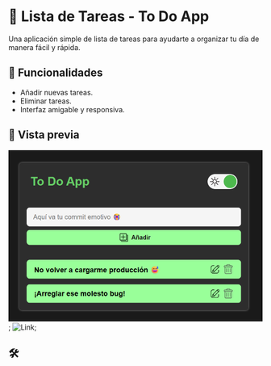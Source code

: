 # 📝 Lista de Tareas - To Do App

Una aplicación simple de lista de tareas para ayudarte a organizar tu día de manera fácil y rápida.

## 🚀 Funcionalidades

- Añadir nuevas tareas.
- Eliminar tareas.
- Interfaz amigable y responsiva.

## 📸 Vista previa

![Preview](assets/images/preview-img.png);
![Link](https://misterreme.github.io/Lista-de-tareas/);

## 🛠️
